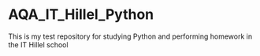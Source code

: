 # AQA_IT_Hillel_Python
This is my test repository for studying Python and performing homework in the IT Hillel school
